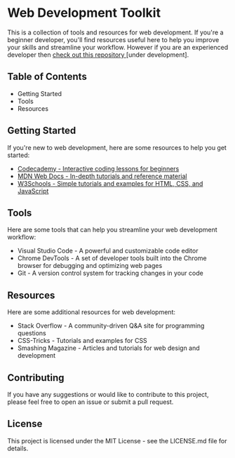 
<h1> Web Development Toolkit </h1>
This is a collection of tools and resources for web development. If you're a beginner developer, you'll find resources useful here to help you improve your skills and streamline your workflow. However if you are an experienced developer then <a href="https://github.com/Lakshya-GG" target="_blank">  check out this repository </a> [under development].

## Table of Contents 
<ul>
<li> Getting Started </li>
<li> Tools </li>
<li> Resources </li>
</ul>

## Getting Started
If you're new to web development, here are some resources to help you get started:

<ul>
<li> <a href = "https://www.youtube.com/@codecademy"> Codecademy - Interactive coding lessons for beginners </a> </li>
<li> <a href="https://developer.mozilla.org/en-US/docs/Learn/Getting_started_with_the_web" target="_top"> MDN Web Docs - In-depth tutorials and reference material </a></li> 
<li>  <a href="https://www.w3schools.com/whatis/" target="_top"> W3Schools - Simple tutorials and examples for HTML, CSS, and JavaScript </a> </li>
</ul>

## Tools
Here are some tools that can help you streamline your web development workflow:
<ul>
<li>Visual Studio Code - A powerful and customizable code editor</li>
<li>Chrome DevTools - A set of developer tools built into the Chrome browser for debugging and optimizing web pages</li>
<li>Git - A version control system for tracking changes in your code</li>
</ul>

## Resources
Here are some additional resources for web development:
<ul>
<li>Stack Overflow - A community-driven Q&A site for programming questions</li>
<li>CSS-Tricks - Tutorials and examples for CSS</li>
<li>Smashing Magazine - Articles and tutorials for web design and development</li>
</ul>

## Contributing
If you have any suggestions or would like to contribute to this project, please feel free to open an issue or submit a pull request.

## License
This project is licensed under the MIT License - see the LICENSE.md file for details.
